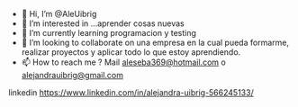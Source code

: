 - 👋 Hi, I’m @AleUibrig
- 👀 I’m interested in ...aprender  cosas nuevas
- 🌱 I’m currently learning  programacion y testing
- 💞️ I’m looking to collaborate on  una empresa  en la cual  pueda formarme, realizar proyectos y aplicar todo lo que estoy aprendiendo.
- 📫 How to reach me ? Mail aleseba369@hotmail.com o alejandrauibrig@gmail.com

linkedin  https://www.linkedin.com/in/alejandra-uibrig-566245133/

<!---
AleUibrig/AleUibrig is a ✨ special ✨ repository because its `README.md` (this file) appears on your GitHub profile.
You can click the Preview link to take a look at your changes.
--->

